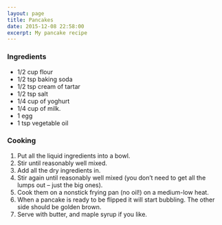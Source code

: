```yaml
---
layout: page
title: Pancakes
date: 2015-12-08 22:58:00
excerpt: My pancake recipe
---
```


### Ingredients

* 1/2 cup flour
* 1/2 tsp baking soda
* 1/2 tsp cream of tartar
* 1/2 tsp salt
* 1/4 cup of yoghurt
* 1/4 cup of milk.
* 1 egg
* 1 tsp vegetable oil

### Cooking

1. Put all the liquid ingredients into a bowl.
2. Stir until reasonably well mixed.
3. Add all the dry ingredients in. 
4. Stir again until reasonably well mixed (you don’t need to get all the lumps out – just the big ones).
5. Cook them on a nonstick frying pan (no oil!) on a medium-low heat.
6. When a pancake is ready to be flipped it will start bubbling. The other side should be golden brown.
7. Serve with butter, and maple syrup if you like.
